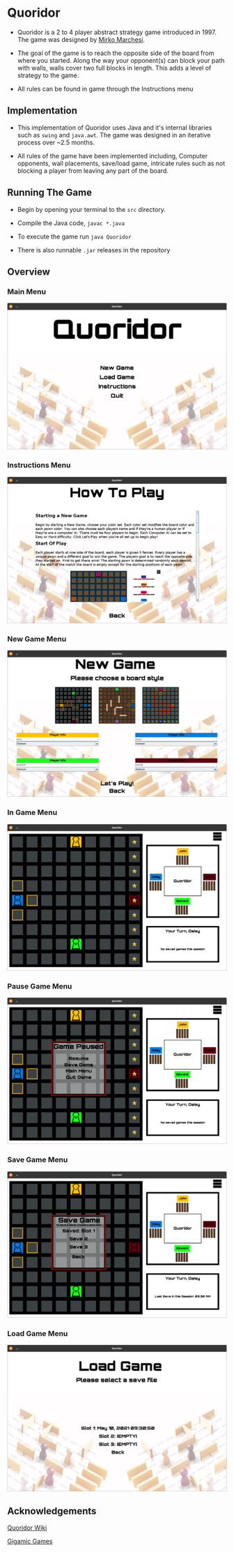 # Quoridor

* Quoridor is a 2 to 4 player abstract strategy game introduced in 1997. The game was designed by [Mirko Marchesi](https://boardgamegeek.com/boardgamedesigner/281/mirko-marchesi).

* The goal of the game is to reach the opposite side of the board from where you started. Along the way your opponent(s) can block your path with walls, walls cover two full blocks in length. This adds a level of strategy to the game.

* All rules can be found in game through the Instructions menu


## Implementation

* This implementation of Quoridor uses Java and it's internal libraries such as `swing` and `java.awt`. The game was designed in an iterative process over ~2.5 months.

* All rules of the game have been implemented including, Computer opponents, wall placements, save/load game, intricate rules such as not blocking a player from leaving any part of the board.

## Running The Game

* Begin by opening your terminal to the `src` directory.

* Compile the Java code, `javac *.java`

* To execute the game run `java Quoridor`

* There is also runnable `.jar` releases in the repository

## Overview
### Main Menu

![Main Menu](./readme-content/main-menu.png)

### Instructions Menu

![Instructions Menu](./readme-content/instructions-menu.png)

### New Game Menu

![New Game Menu](./readme-content/new-game-menu.png)

### In Game Menu

![In Game Menu](./readme-content/in-game-menu.png)

### Pause Game Menu

![Pause Game Menu](./readme-content/pause-game-menu.png)

### Save Game Menu

![Save Game Menu](./readme-content/save-game-menu.png)

### Load Game Menu

![Load Game Menu](./readme-content/load-game-menu.png)



## Acknowledgements

[Quoridor Wiki](https://en.wikipedia.org/wiki/Quoridor)

[Gigamic Games](https://en.gigamic.com/)
